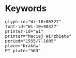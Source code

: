 # Keywords
<pre>
glyph-id="Wi-10+80327"
font-id="Wi-10+80327"
printer-id="Wi"
printer="Maciej Wirzbięta"
period="1555/7-1605"
place="Kraków"
PT plate="563"
</pre>
